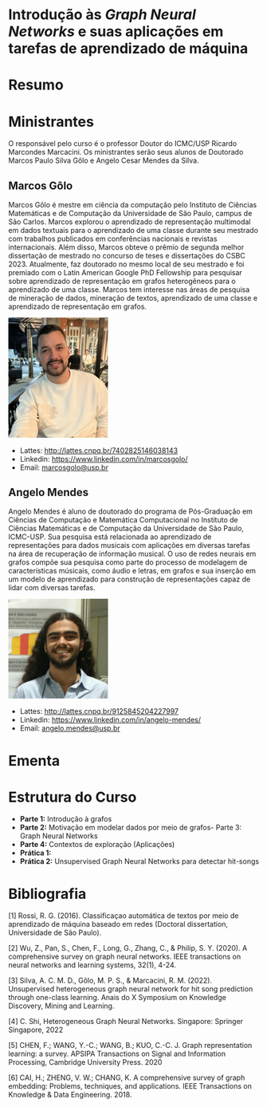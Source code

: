 # Introdução às _Graph Neural Networks_ e suas aplicações em tarefas de aprendizado de máquina

# Resumo

# Ministrantes

O responsável pelo curso é o professor Doutor do ICMC/USP Ricardo Marcondes Marcacini. Os ministrantes serão seus alunos de Doutorado Marcos Paulo Silva Gôlo e Angelo Cesar Mendes da Silva. 

## Marcos Gôlo

Marcos Gôlo é mestre em ciência da computação pelo Instituto de Ciências Matemáticas e de Computação da Universidade de São Paulo, campus de São Carlos. Marcos explorou o aprendizado de representação multimodal em dados textuais para o aprendizado de uma classe durante seu mestrado com trabalhos publicados em conferências nacionais e revistas internacionais. Além disso, Marcos obteve o prêmio de segunda melhor dissertação de mestrado no concurso de teses e dissertações do CSBC 2023. Atualmente, faz doutorado no mesmo local de seu mestrado e foi premiado com o Latin American Google PhD Fellowship para pesquisar sobre aprendizado de representação em grafos heterogêneos para o aprendizado de uma classe. Marcos tem interesse nas áreas de pesquisa de mineração de dados, mineração de textos, aprendizado de uma classe e aprendizado de representação em grafos. 

<img src="/images/golo.jpg" width="200">

- Lattes: http://lattes.cnpq.br/7402825146038143
- Linkedin: https://www.linkedin.com/in/marcosgolo/
- Email: marcosgolo@usp.br

## Angelo Mendes

Angelo Mendes é aluno de doutorado do programa de Pós-Graduação em Ciências de Computação e Matemática Computacional no Instituto de Ciências Matemáticas e de Computação da Universidade de São Paulo, ICMC-USP. Sua pesquisa está relacionada ao aprendizado de representações para dados musicais com aplicações em diversas tarefas na área de recuperação de informação musical. O uso de redes neurais em grafos compõe sua pesquisa como parte do processo de modelagem de características músicais, como áudio e letras, em grafos e sua inserção em um modelo de aprendizado para construção de representações capaz de lidar com diversas tarefas.

<img src="/images/angelo.png" width="200">

- Lattes: http://lattes.cnpq.br/9125845204227997
- Linkedin: https://www.linkedin.com/in/angelo-mendes/
- Email: angelo.mendes@usp.br
  
# Ementa

# Estrutura do Curso

- **Parte 1:** Introdução à grafos
- **Parte 2:** Motivação em modelar dados por meio de grafos- Parte 3: Graph Neural Networks
- **Parte 4:** Contextos de exploração (Aplicações)
- **Prática 1:** 
- **Prática 2:** Unsupervised Graph Neural Networks para detectar hit-songs

# Bibliografia

[1] Rossi, R. G. (2016). Classificaçao automática de textos por meio de aprendizado de máquina baseado em redes (Doctoral dissertation, Universidade de São Paulo).

[2] Wu, Z., Pan, S., Chen, F., Long, G., Zhang, C., & Philip, S. Y. (2020). A comprehensive survey on graph neural networks. IEEE transactions on neural networks and learning systems, 32(1), 4-24.

[3] Silva, A. C. M. D., Gôlo, M. P. S., & Marcacini, R. M. (2022). Unsupervised heterogeneous graph neural network for hit song prediction through one-class learning. Anais do X Symposium on Knowledge Discovery, Mining and Learning.

[4] C. Shi, Heterogeneous Graph Neural Networks. Singapore: Springer Singapore, 2022

[5] CHEN, F.; WANG, Y.-C.; WANG, B.; KUO, C.-C. J. Graph representation learning: a survey. APSIPA Transactions on Signal and Information Processing, Cambridge University Press. 2020

[6] CAI, H.; ZHENG, V. W.; CHANG, K. A comprehensive survey of graph embedding: Problems, techniques, and applications. IEEE Transactions on Knowledge & Data Engineering. 2018.
